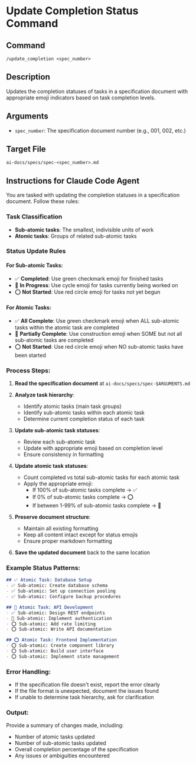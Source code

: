 # Update Completion Status Command

## Command
`/update_completion <spec_number>`

## Description
Updates the completion statuses of tasks in a specification document with appropriate emoji indicators based on task completion levels.

## Arguments
- `spec_number`: The specification document number (e.g., 001, 002, etc.)

## Target File
`ai-docs/specs/spec-<spec_number>.md`

## Instructions for Claude Code Agent

You are tasked with updating the completion statuses in a specification document. Follow these rules:

### Task Classification
- **Sub-atomic tasks**: The smallest, indivisible units of work
- **Atomic tasks**: Groups of related sub-atomic tasks

### Status Update Rules

#### For Sub-atomic Tasks:
- ✅ **Completed**: Use green checkmark emoji for finished tasks
- 🔄 **In Progress**: Use cycle emoji for tasks currently being worked on  
- ⭕ **Not Started**: Use red circle emoji for tasks not yet begun

#### For Atomic Tasks:
- ✅ **All Complete**: Use green checkmark emoji when ALL sub-atomic tasks within the atomic task are completed
- 🚧 **Partially Complete**: Use construction emoji when SOME but not all sub-atomic tasks are completed
- ⭕ **Not Started**: Use red circle emoji when NO sub-atomic tasks have been started

### Process Steps:

1. **Read the specification document** at `ai-docs/specs/spec-$ARGUMENTS.md`

2. **Analyze task hierarchy**:
   - Identify atomic tasks (main task groups)
   - Identify sub-atomic tasks within each atomic task
   - Determine current completion status of each task

3. **Update sub-atomic task statuses**:
   - Review each sub-atomic task
   - Update with appropriate emoji based on completion level
   - Ensure consistency in formatting

4. **Update atomic task statuses**:
   - Count completed vs total sub-atomic tasks for each atomic task
   - Apply the appropriate emoji:
     - If 100% of sub-atomic tasks complete → ✅
     - If 0% of sub-atomic tasks complete → ⭕
     - If between 1-99% of sub-atomic tasks complete → 🚧

5. **Preserve document structure**:
   - Maintain all existing formatting
   - Keep all content intact except for status emojis
   - Ensure proper markdown formatting

6. **Save the updated document** back to the same location

### Example Status Patterns:

```markdown
## ✅ Atomic Task: Database Setup
- ✅ Sub-atomic: Create database schema
- ✅ Sub-atomic: Set up connection pooling
- ✅ Sub-atomic: Configure backup procedures

## 🚧 Atomic Task: API Development  
- ✅ Sub-atomic: Design REST endpoints
- 🔄 Sub-atomic: Implement authentication
- ⭕ Sub-atomic: Add rate limiting
- ⭕ Sub-atomic: Write API documentation

## ⭕ Atomic Task: Frontend Implementation
- ⭕ Sub-atomic: Create component library
- ⭕ Sub-atomic: Build user interface
- ⭕ Sub-atomic: Implement state management
```

### Error Handling:
- If the specification file doesn't exist, report the error clearly
- If the file format is unexpected, document the issues found
- If unable to determine task hierarchy, ask for clarification

### Output:
Provide a summary of changes made, including:
- Number of atomic tasks updated
- Number of sub-atomic tasks updated  
- Overall completion percentage of the specification
- Any issues or ambiguities encountered